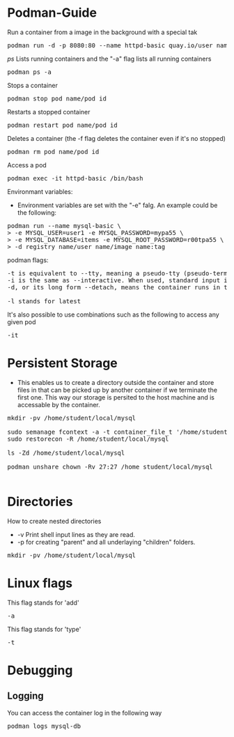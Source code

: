 # Podman-Guide

Run a container from a image in the background with a special tak 
<pre>
podman run -d -p 8080:80 --name httpd-basic quay.io/user_name/httpd-parent:2.4
</pre>

<i>ps</i> Lists running containers and the "-a" flag lists all running containers
<pre>
podman ps -a
</pre>

Stops a container
<pre>
podman stop pod_name/pod_id
</pre>

Restarts a stopped container
<pre>
podman restart pod_name/pod_id
</pre>

Deletes a container (the -f flag deletes the container even if it's no stopped)
<pre>
podman rm pod_name/pod_id
</pre>

Access a pod
<pre>
podman exec -it httpd-basic /bin/bash
</pre>

Environmant variables:
- Environment variables are set with the "-e" falg. An example could be the following: 

<pre>
podman run --name mysql-basic \
> -e MYSQL_USER=user1 -e MYSQL_PASSWORD=mypa55 \
> -e MYSQL_DATABASE=items -e MYSQL_ROOT_PASSWORD=r00tpa55 \
> -d registry_name/user_name/image_name:tag
</pre>

podman flags: 
<pre>
-t is equivalent to --tty, meaning a pseudo-tty (pseudo-terminal) is to be allocated for the container.
-i is the same as --interactive. When used, standard input is kept open into the container.
-d, or its long form --detach, means the container runs in the background (detached). Podman then prints the container id.

-l stands for latest
</pre>

It's also possible to use combinations such as the following to access any given pod 
<pre>
-it
</pre>

# Persistent Storage

- This enables us to create a directory outside the container and store files in that can be picked up by another container if we terminate the first one. This way our storage is persited to the host machine and is accessable by the container.

<pre>
mkdir -pv /home/student/local/mysql

sudo semanage fcontext -a -t container_file_t '/home/student/local/mysql(/.*)?'
sudo restorecon -R /home/student/local/mysql

ls -Zd /home/student/local/mysql

podman unshare chown -Rv 27:27 /home student/local/mysql

</pre>

# Directories
How to create nested directories 
- -v Print shell input lines as they are read.
- -p for creating "parent" and all underlaying "children" folders.
<pre>
mkdir -pv /home/student/local/mysql
</pre>

# Linux flags

This flag stands for 'add'
<pre>
-a 
</pre>

This flag stands for 'type'
<pre>
-t
</pre>

# Debugging

## Logging 

You can access the container log in the following way
<pre>
podman logs mysql-db
</pre>
